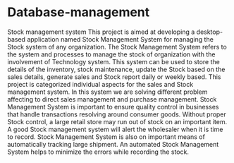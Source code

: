 # Database-management
Stock management system
This project is aimed at developing a desktop-based application named Stock Management System for managing the Stock system of any 
organization. The Stock Management System refers to the system and processes to manage the stock of organization with the involvement
of Technology system. This system can be used to store the details of the inventory, stock maintenance, update the Stock based on the
sales details, generate sales and Stock report daily or weekly based. This project is categorized individual aspects for the sales and 
Stock management system. In this system we are solving different problem affecting to direct sales management and purchase management.
Stock Management System is important to ensure quality control in businesses that handle transactions resolving around consumer goods. 
Without proper Stock control, a large retail store may run out of stock on an important item. A good Stock management system will alert
the wholesaler when it is time to record. Stock Management System is also on important means of automatically tracking large shipment. 
An automated Stock Management System helps to minimize the errors while recording the stock.
